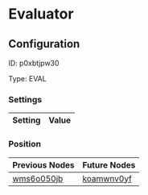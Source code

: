 # Evaluator
## Configuration
ID:  p0xbtjpw30

Type: EVAL 


### Settings
| Setting | Value  |
| :------------------------ | ---------------------------------------- |
 




### Position
| Previous Nodes | Future Nodes |
| :------------- | ------------ |
| [wms6o050jb](./wms6o050jb.md) | [koamwnv0yf](./koamwnv0yf.md) |